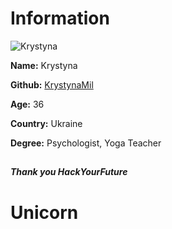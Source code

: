 # Information

![Krystyna](https://raw.githubusercontent.com/HackYourFutureBelgium/class-11-12/master/lib/avatars/students/KrystynaMil.jpeg)

**Name:** Krystyna

**Github:** [KrystynaMil](https://github.com/KrystynaMil)

**Age:** 36

**Country:** Ukraine

**Degree:** Psychologist, Yoga Teacher

##

**_Thank you HackYourFuture_**
# Unicorn
